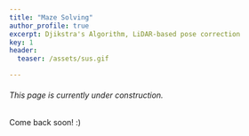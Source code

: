 ```yaml
---
title: "Maze Solving"
author_profile: true
excerpt: Djikstra's Algorithm, LiDAR-based pose correction
key: 1
header:
  teaser: /assets/sus.gif

---
```

###### This page is currently under construction.

Come back soon! :) 